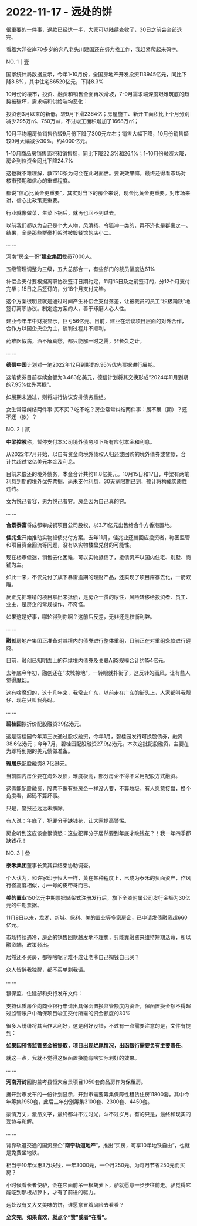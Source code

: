 # 2022-11-17 - 远处的饼

[很重要的一件事](http://mp.weixin.qq.com/s?__biz=MzI1MzI4MDk5NA==&mid=2247491761&idx=1&sn=717c6f34c0f3e70d353ce1ab545392b6&chksm=e9d4773cdea3fe2ade76b81de77f7d30c8ced1000a2eecf15b444d28af25dafb4a721a19efe8&scene=21#wechat_redirect)，退款已经达一半，大家可以陆续查收了，30日之前会全部退完。

看着大洋彼岸70多岁的奔八老头川建国还在努力找工作，我赶紧爬起来码字。

NO. 1｜壹

国家统计局数据显示，今年1-10月份，全国房地产开发投资113945亿元，同比下降8.8%，其中住宅86520亿元，下降8.3%

10月份的楼市，投资、融资和销售全面再次滑坡，7-9月需求端深度艰难筑底的趋势被破坏，需求端和供给端均恶化：

投资创3月以来的新低，较9月下滑2364亿；房屋施工、新开工面积比上个月分别减少295万㎡、750万㎡，不过竣工面积增加了1668万㎡；

10月平均粗房价销售价较9月份下降了300元左右；销售大幅下降，10月份销售额较9月大幅减少30%，约4000亿元。

1-10月商品房销售面积和销售额，同比下降22.3%和26.1%；1-10月份融资大降，房企到位资金同比下降24.7%

这也就不难理解，救市16条为何会在此时面世。要说效果嘛，最终还得看市场对楼市预期和信心的重塑程度。

都说“信心比黄金更重要”，其实对当下的房企来说，现金比黄金更重要。对市场来讲，信心比政策更重要。

行业就像做菜，生菜下锅后，就再也回不到过去。

以前我们都以为自己是个大人物，风清扬、令狐冲一类的，再不济也是群豪之一。结果，全是那些群豪打架时被毁餐馆的店小二。

... ...

河南“房企一哥”**建业集团**裁员7000人。

五级管理调整为三级，五大总部合一，有些部门的裁员幅度达61%

补偿金支付要根据离职协议签订日期约定，11月15日及之前签订的，分12个月支付完毕；15日之后签订的，分18个月支付完毕。

这个方案很明显就是通过时间产生补偿金支付落差，让被裁员的员工“积极踊跃”地签订离职协议。制定这方案的人，善于琢磨人心人性。

建业今年年中财报显示，巨亏56亿元。目前，建业在洽谈项目层面的对外合作，合作方以国企央企为主，谈判过程并不顺利。

药难医假病，酒不解真愁，都只能解一时之需，非长久之计。

... ...

**德信中国**计划对一笔2022年12月到期的9.95%优先票据进行展期。

这笔债券目前存续金额为3.483亿美元，德信计划将其交换形成“2024年11月到期的7.95%优先票据”。

如展期未通过，则将进行协议安排债务重组。

女生常常纠结两件事:买不买？吃不吃？房企常常纠结两件事：展不展（期）？还不还（款）？

NO. 2｜贰

**中梁控股**称，暂停支付本公司境外债务项下所有应付本金和利息。

从2022年7月开始，以自有资金向境外债权人归还或回购的境外债券或贷款，合计共超过12亿美元本金及利息。

目前未偿还的境外债务，本金合计共约11.8亿美元。10月15日和17日，中梁有两笔利息到期的境外优先票据，尚未支付利息，30天宽限期已到，预计将构成实质性违约。

女为悦己者容，男为悦己者穷。房企因为自己真的穷。

... ...

**合景泰富**将成都攀成钢项目公司股权，以3.71亿元出售给合作方香港置地。

**佳兆业**开始推动实物抵债兑付方案。去年11月，佳兆业还曾回应投资者，称因监管和项目资金回流等问题，没有以实物楼盘兑付的可能性。

现在楼市低迷，销售去化困难，可以实物抵债了，抵债资产以国内住宅、别墅、商铺为主。

如此一来，不仅兑付了旗下暴雷逾期的理财产品，还实现了项目库存去化，一箭双雕。

反正先把难啃的项目拿出来抵债，是房企一贯的尿性，风险转移给投资者、员工、业主，是房企的常规操作，不奇怪。

如果这是好事，哪轮得到你啊？这前后反差，无非还是权衡利弊。

... ...

**融创**房地产集团正准备对其境内的债券进行整体重组，目前正在对重组条款进行磋商。

目前，融创已知明面上的存续境内债券及关联ABS规模合计约154亿元。

去年底今年初，融创还在”攻城掠地“，一转眼就扑街了，这反转的画风，让有些人觉得魔幻。

这有啥魔幻的，这十几年来，我常去广东，以前走在广东的街头上，人家都叫我靓仔，现在只叫我亮码。

... ...

**碧桂园**拟折价配股融资39亿港元。

这是碧桂园今年第三次通过股权融资，今年1月，碧桂园发行可换股债券，融资38.6亿港元；今年7月，碧桂园配股融资27.9亿港元。本次这批配股融资，主要在为即将到期的美元债做准备。

**雅居乐**配股融资8.7亿港元。

当前国内房企要在海外发债，难度极高，部分房企不得不采用配股方式融资。

这俩能配股融资，股票不像有些房企一样没人要，不算垃圾，有人愿意接盘，换个角度看，起码不算坏事。

只是，警报还远远未解除。

有人说：年底了，犯罪分子缺钱花，让大家提高警惕。

房企听到这应该会很愤怒：这些犯罪分子居然要到年底才缺钱花？！我一年四季都缺钱花！

NO. 3｜叁

**泰禾集团**董事长黄其森结束协助调查。

个人认为，和许家印于恒大一样，黄在某种程度上，已成为泰禾的负面资产，作风行径高度相似，小一号的皮带哥而已。

**美的置业**150亿元中期票据储架式注册发行后，旗下全资附属公司发行金额为30亿元的中期票据。

11月8日以来，龙湖、新城、保利、美的置业等多家房企，已申请发债融资超660亿元。

市场持续遇冷，房企的销售回款越发地不理想，只能靠融资来维持短期活命，所以融资端，政策频出。

居然还不买房，都等啥呢？难不成让老爷自己掏钱自己买？

众人皆醉我独醒，都不买单剩我请。

... ...

银保监、住建部和央行发布文件：

支持优质房企向商业银行申请出具保函置换监管额度内资金，保函置换金额不得超过监管账户中确保项目竣工交付所需的资金额度的30%

很多人纷纷将其当作大利好，这是利好没错，不过有一点需要注意的是，文件有提到：

**如果因预售监管资金被提取，项目出现烂尾情况，出函银行需要负有主要责任**。

就这一点，我就不觉得这保函置换能有啥实际利好的效果。

... ...

**河南开封**回购兰考县恒大帝景项目1050套商品房作为保租房。

据开封市发布的一份计划显示，开封市需要筹集保障性租赁住房11800套，其中今年筹集1950套，此后三年分别筹集3100套、2300套、4450套。

豪情万丈，激昂文字，最终都斗不过时光，斗不过岁月。有的只是，最终和现实的妥协与和解。

... ...

背靠轨道交通的国资房企”**南宁轨道地产**“，推出”买房，可享10年地铁自由“，也就是免费坐地铁。

相当于10年优惠3万块钱，一年3000元，一个月250元。为每月节省250元而买房？

小时候看长者使驴，会在它面前吊一根胡萝卜，驴就愿意一步步往前走。驴觉得它能吃到那根胡萝卜，才有了前进的驱力。

远处没有又大又美味的饼，谁愿意冒着风险去看看？

**全文完，如果喜欢，就点个“赞”或者“在看”。**